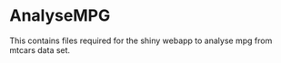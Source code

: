 AnalyseMPG
==========

This contains files required for the shiny webapp to analyse mpg from mtcars data set.
